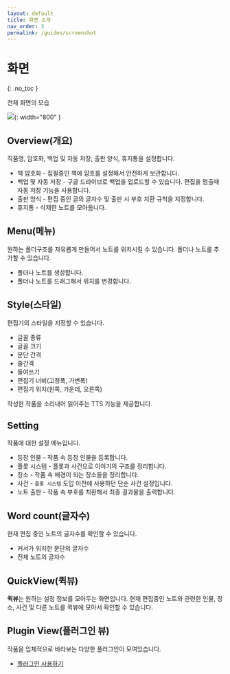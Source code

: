 ```yaml
---
layout: default
title: 화면 소개
nav_order: 3
permalink: /guides/screenshot
---
```


# 화면
{: .no_toc }

전체 화면의 모습

![](../../assets/images/ssda_02_screenshot.jpg){: width="800" }

## Overview(개요)

직품명, 암호화, 백업 및 자동 저장, 출판 양식, 휴지통을 설정합니다.

* 책 암호화 - 집필중인 책에 암호를 설정해서 안전하게 보관합니다.
* 백업 및 자동 저장 - 구글 드라이브로 백업을 업로드할 수 있습니다. 편집을 멈출때 자동 저장 기능을 사용합니다.
* 출판 앙식 - 편집 중인 글의 글자수 및 출판 시 부호 치환 규칙을 지정합니다.
* 휴지통 - 삭제한 노트를 모아둡니다.

## Menu(메뉴)

원하는 폴더구조를 자유롭게 만들어서 노트를 위치시킬 수 있습니다. 폴더나 노트를 추가할 수 있습니다.

* 폴더나 노트를 생성합니다.
* 폴더나 노트를 드래그해서 위치를 변경합니다.

## Style(스타일)

편집기의 스타일을 지정할 수 있습니다.

* 글꼴 종류
* 글꼴 크기
* 문단 간격
* 줄간격
* 들여쓰기
* 편집기 너비(고정폭, 가변폭)
* 편집기 위치(왼쪽, 가운데, 오른쪽)

작성한 작품을 소리내어 읽어주는 TTS 기능을 제공합니다.

## Setting

작품에 대한 설정 메뉴입니다.

* 등장 인물 - 작품 속 등장 인물을 등록합니다.
* 플롯 시스템 - 플롯과 사건으로 이야기의 구조를 정리합니다.
* 장소 - 작품 속 배경이 되는 장소들을 정리합니다.
* 사건 - `플롯 시스템` 도입 이전에 사용하던 단순 사건 설정입니다.
* 노트 출판 - 작품 속 부호를 치환해서 최종 결과물을 출력합니다.

## Word count(글자수)

현재 편집 중인 노트의 글자수를 확인할 수 있습니다. 

* 커서가 위치한 문단의 글자수
* 전체 노트의 글자수

## QuickView(퀵뷰)

**퀵뷰**는 원하는 설정 정보를 모아두는 화면입니다. 현재 편집중인 노트와 관련한 인물, 장소, 사건 및 다른 노트를 퀵뷰에 모아서 확인할 수 있습니다.

## Plugin View(플러그인 뷰)

작품을 입체적으로 바라보는 다양한 플러그인이 모여있습니다.

* [플러그인 사용하기](/docs/plugins)

